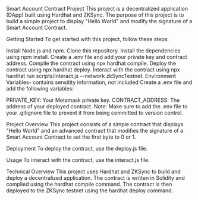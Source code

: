 Smart Account Contract Project
This project is a decentralized application (DApp) built using Hardhat and ZKSync. The purpose of this project is to build a simple project to display "Hello World" and modify the signature of a Smart Account Contract.

Getting Started
To get started with this project, follow these steps:

Install Node.js and npm.
Clone this repository.
Install the dependencies using npm install.
Create a .env file and add your private key and contract address.
Compile the contract using npx hardhat compile.
Deploy the contract using npx hardhat deploy.
Interact with the contract using npx hardhat run scripts/interact.js --network zkSyncTestnet.
Environment Variables- contains sensitity information, not included 
Create a .env file and add the following variables:

PRIVATE_KEY: Your Metamask private key.
CONTRACT_ADDRESS: The address of your deployed contract.
Note: Make sure to add the .env file to your .gitignore file to prevent it from being committed to version control.

Project Overview
This project consists of a simple contract that displays "Hello World" and an advanced contract that modifies the signature of a Smart Account Contract to set the first byte to 0 or 1.

Deployment
To deploy the contract, use the deploy.js file.

Usage
To interact with the contract, use the interact.js file.

Technical Overview
This project uses Hardhat and ZKSync to build and deploy a decentralized application. The contract is written in Solidity and compiled using the hardhat compile command. The contract is then deployed to the ZKSync testnet using the hardhat deploy command.